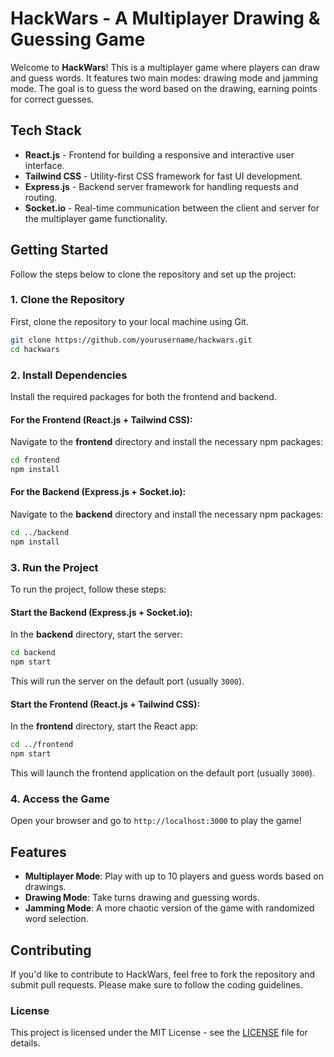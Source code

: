 # HackWars - A Multiplayer Drawing & Guessing Game

Welcome to **HackWars**! This is a multiplayer game where players can draw and guess words. It features two main modes: drawing mode and jamming mode. The goal is to guess the word based on the drawing, earning points for correct guesses.

## Tech Stack
- **React.js** - Frontend for building a responsive and interactive user interface.
- **Tailwind CSS** - Utility-first CSS framework for fast UI development.
- **Express.js** - Backend server framework for handling requests and routing.
- **Socket.io** - Real-time communication between the client and server for the multiplayer game functionality.

## Getting Started

Follow the steps below to clone the repository and set up the project:

### 1. Clone the Repository
First, clone the repository to your local machine using Git.

```bash
git clone https://github.com/yourusername/hackwars.git
cd hackwars
```

### 2. Install Dependencies
Install the required packages for both the frontend and backend.

#### For the Frontend (React.js + Tailwind CSS):
Navigate to the **frontend** directory and install the necessary npm packages:

```bash
cd frontend
npm install
```

#### For the Backend (Express.js + Socket.io):
Navigate to the **backend** directory and install the necessary npm packages:

```bash
cd ../backend
npm install
```

### 3. Run the Project
To run the project, follow these steps:

#### Start the Backend (Express.js + Socket.io):
In the **backend** directory, start the server:

```bash
cd backend
npm start
```

This will run the server on the default port (usually `3000`).

#### Start the Frontend (React.js + Tailwind CSS):
In the **frontend** directory, start the React app:

```bash
cd ../frontend
npm start
```

This will launch the frontend application on the default port (usually `3000`).

### 4. Access the Game
Open your browser and go to `http://localhost:3000` to play the game!

## Features
- **Multiplayer Mode**: Play with up to 10 players and guess words based on drawings.
- **Drawing Mode**: Take turns drawing and guessing words.
- **Jamming Mode**: A more chaotic version of the game with randomized word selection.

## Contributing
If you'd like to contribute to HackWars, feel free to fork the repository and submit pull requests. Please make sure to follow the coding guidelines.

### License
This project is licensed under the MIT License - see the [LICENSE](LICENSE) file for details.

